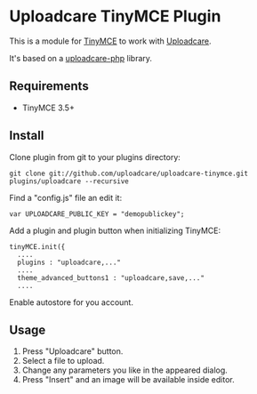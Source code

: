 # Uploadcare TinyMCE Plugin

This is a module for [TinyMCE][4] to work with [Uploadcare][1].

It's based on a [uploadcare-php][3] library.

## Requirements

- TinyMCE 3.5+

## Install

Clone plugin from git to your plugins directory:

    git clone git://github.com/uploadcare/uploadcare-tinymce.git plugins/uploadcare --recursive

Find a "config.js" file an edit it:

    var UPLOADCARE_PUBLIC_KEY = "demopublickey";

Add a plugin and plugin button when initializing TinyMCE:

    tinyMCE.init({
      ....
      plugins : "uploadcare,..."
      ....
      theme_advanced_buttons1 : "uploadcare,save,..."
      ....

Enable autostore for you account.

## Usage

1. Press "Uploadcare" button.
2. Select a file to upload.
3. Change any parameters you like in the appeared dialog.
4. Press "Insert" and an image will be available inside editor.
 
[1]: http://uploadcare.com/
[2]: https://uploadcare.com/documentation/reference/basic/cdn.html
[3]: https://github.com/uploadcare/uploadcare-php
[4]: http://www.tinymce.com/
